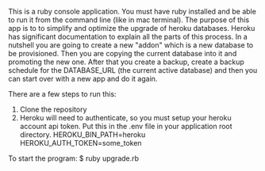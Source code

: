 This is a ruby console application. You must have ruby installed and be able to run it from the command line (like in mac terminal). The purpose of this app is to to simplify and optimize the upgrade of heroku databases. Heroku has significant documentation to explain all the parts of this process. In a nutshell you are going to create a new "addon" which is a new database to be provisioned. Then you are copying the current database into it and promoting the new one. After that you create a backup, create a backup schedule for the DATABASE_URL (the current active database) and then you can start over with a new app and do it again.

There are a few steps to run this:
1. Clone the repository
2. Heroku will need to authenticate, so you must setup your heroku account api token. Put this in the .env file in your application root directory.
HEROKU_BIN_PATH=heroku
HEROKU_AUTH_TOKEN=some_token

To start the program:
$ ruby upgrade.rb
